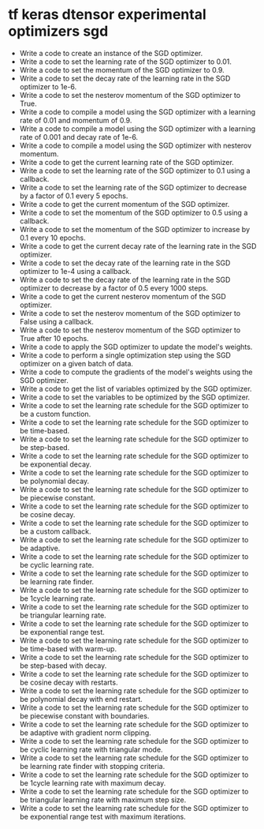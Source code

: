 # tf keras dtensor experimental optimizers sgd

- Write a code to create an instance of the SGD optimizer.
- Write a code to set the learning rate of the SGD optimizer to 0.01.
- Write a code to set the momentum of the SGD optimizer to 0.9.
- Write a code to set the decay rate of the learning rate in the SGD optimizer to 1e-6.
- Write a code to set the nesterov momentum of the SGD optimizer to True.
- Write a code to compile a model using the SGD optimizer with a learning rate of 0.01 and momentum of 0.9.
- Write a code to compile a model using the SGD optimizer with a learning rate of 0.001 and decay rate of 1e-6.
- Write a code to compile a model using the SGD optimizer with nesterov momentum.
- Write a code to get the current learning rate of the SGD optimizer.
- Write a code to set the learning rate of the SGD optimizer to 0.1 using a callback.
- Write a code to set the learning rate of the SGD optimizer to decrease by a factor of 0.1 every 5 epochs.
- Write a code to get the current momentum of the SGD optimizer.
- Write a code to set the momentum of the SGD optimizer to 0.5 using a callback.
- Write a code to set the momentum of the SGD optimizer to increase by 0.1 every 10 epochs.
- Write a code to get the current decay rate of the learning rate in the SGD optimizer.
- Write a code to set the decay rate of the learning rate in the SGD optimizer to 1e-4 using a callback.
- Write a code to set the decay rate of the learning rate in the SGD optimizer to decrease by a factor of 0.5 every 1000 steps.
- Write a code to get the current nesterov momentum of the SGD optimizer.
- Write a code to set the nesterov momentum of the SGD optimizer to False using a callback.
- Write a code to set the nesterov momentum of the SGD optimizer to True after 10 epochs.
- Write a code to apply the SGD optimizer to update the model's weights.
- Write a code to perform a single optimization step using the SGD optimizer on a given batch of data.
- Write a code to compute the gradients of the model's weights using the SGD optimizer.
- Write a code to get the list of variables optimized by the SGD optimizer.
- Write a code to set the variables to be optimized by the SGD optimizer.
- Write a code to set the learning rate schedule for the SGD optimizer to be a custom function.
- Write a code to set the learning rate schedule for the SGD optimizer to be time-based.
- Write a code to set the learning rate schedule for the SGD optimizer to be step-based.
- Write a code to set the learning rate schedule for the SGD optimizer to be exponential decay.
- Write a code to set the learning rate schedule for the SGD optimizer to be polynomial decay.
- Write a code to set the learning rate schedule for the SGD optimizer to be piecewise constant.
- Write a code to set the learning rate schedule for the SGD optimizer to be cosine decay.
- Write a code to set the learning rate schedule for the SGD optimizer to be a custom callback.
- Write a code to set the learning rate schedule for the SGD optimizer to be adaptive.
- Write a code to set the learning rate schedule for the SGD optimizer to be cyclic learning rate.
- Write a code to set the learning rate schedule for the SGD optimizer to be learning rate finder.
- Write a code to set the learning rate schedule for the SGD optimizer to be 1cycle learning rate.
- Write a code to set the learning rate schedule for the SGD optimizer to be triangular learning rate.
- Write a code to set the learning rate schedule for the SGD optimizer to be exponential range test.
- Write a code to set the learning rate schedule for the SGD optimizer to be time-based with warm-up.
- Write a code to set the learning rate schedule for the SGD optimizer to be step-based with decay.
- Write a code to set the learning rate schedule for the SGD optimizer to be cosine decay with restarts.
- Write a code to set the learning rate schedule for the SGD optimizer to be polynomial decay with end restart.
- Write a code to set the learning rate schedule for the SGD optimizer to be piecewise constant with boundaries.
- Write a code to set the learning rate schedule for the SGD optimizer to be adaptive with gradient norm clipping.
- Write a code to set the learning rate schedule for the SGD optimizer to be cyclic learning rate with triangular mode.
- Write a code to set the learning rate schedule for the SGD optimizer to be learning rate finder with stopping criteria.
- Write a code to set the learning rate schedule for the SGD optimizer to be 1cycle learning rate with maximum decay.
- Write a code to set the learning rate schedule for the SGD optimizer to be triangular learning rate with maximum step size.
- Write a code to set the learning rate schedule for the SGD optimizer to be exponential range test with maximum iterations.